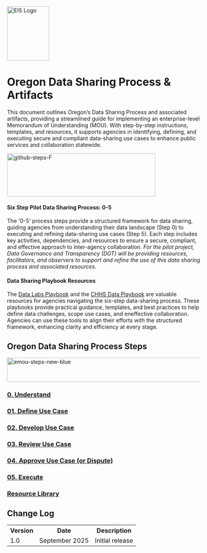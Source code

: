 <img width="110" height="141" alt="EIS Logo" src="https://github.com/user-attachments/assets/54106502-f8b2-4772-88ad-157f92349d01" />

# Oregon Data Sharing Process & Artifacts

This document outlines Oregon’s Data Sharing Process and associated artifacts, providing a streamlined guide for implementing an enterprise-level Memorandum of Understanding (MOU). With step-by-step instructions, templates, and resources, it supports agencies in identifying, defining, and executing secure and compliant data-sharing use cases to enhance public services and collaboration statewide.  

<img width="386" height="112" alt="github-steps-F" src="https://github.com/user-attachments/assets/b7cbe81e-0306-486c-bfb8-a4baf32f8f7c" />

#### Six Step Pilot Data Sharing Process: 0-5
The '0-5' process steps provide a structured framework for data sharing, guiding agencies from understanding their data landscape (Step 0) to executing and refining data-sharing use cases (Step 5). Each step includes key activities, dependencies, and resources to ensure a secure, compliant, and effective approach to inter-agency collaboration. <i> For the pilot project, Data Governance and Transparency (DGT) will be providing resources, facilitators, and observers to support and refine the use of this data sharing process and associated resources</i>. 

#### Data Sharing Playbook Resources
The <a href="https://sites.google.com/georgetown.edu/data-labs-playbook/define-the-data-challenge?authuser=0">Data Labs Playbook</a> and the <a href="https://chhsdata.github.io/dataplaybook">CHHS Data Playbook</a> are valuable resources for agencies navigating the six-step data-sharing process. These playbooks provide practical guidance, templates, and best practices to help define data challenges, scope use cases, and eneffective collaboration. Agencies can use these tools to align their efforts with the structured framework, enhancing clarity and efficiency at every stage.

## Oregon Data Sharing Process Steps 
<img width="620" height="63" alt="emou-steps-new-blue" src="https://github.com/user-attachments/assets/e8c8740b-9354-412d-a8a3-92656dbf3c77" />


### [0. Understand](0_understand.md)

### [01. Define Use Case](1_define.md)

### [02. Develop Use Case](2_develop.md)

### [03. Review Use Case](3_review.md)

### [04. Approve Use Case (or Dispute)](4_approve.md)

### [05. Execute](5_execute.md)

### [Resource Library](resource_library.md)


## Change Log

<table style="width:75%">
  <tr>
    <th>Version</th>
    <th>Date</th>
    <th>Description</th>
  </tr>
  <tr>
    <td>1.0</td>
    <td>September 2025</td>
    <td>Initial release</td>
  </tr>
  
</table> 

